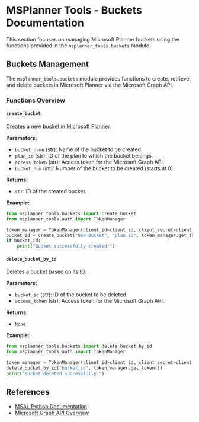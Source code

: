 # MSPlanner Tools - Buckets Documentation

This section focuses on managing Microsoft Planner buckets using the functions provided in the `msplanner_tools.buckets` module.

## Buckets Management

The `msplanner_tools.buckets` module provides functions to create, retrieve, and delete buckets in Microsoft Planner via the Microsoft Graph API.

### Functions Overview

#### `create_bucket`

Creates a new bucket in Microsoft Planner.

**Parameters:**
- `bucket_name` (str): Name of the bucket to be created.
- `plan_id` (str): ID of the plan to which the bucket belongs.
- `access_token` (str): Access token for the Microsoft Graph API.
- `bucket_num` (int): Number of the bucket to be created (starts at 0).

**Returns:**
- `str`: ID of the created bucket.

**Example:**
```python
from msplanner_tools.buckets import create_bucket
from msplanner_tools.auth import TokenManager

token_manager = TokenManager(client_id=client_id, client_secret=client_secret, tenant_id=tenant_id)
bucket_id = create_bucket("New Bucket", "plan_id", token_manager.get_token(), 0)
if bucket_id:
    print("Bucket successfully created!")
```

#### `delete_bucket_by_id`

Deletes a bucket based on its ID.

**Parameters:**
- `bucket_id` (str): ID of the bucket to be deleted.
- `access_token` (str): Access token for the Microsoft Graph API.

**Returns:**
- `None`

**Example:**
```python
from msplanner_tools.buckets import delete_bucket_by_id
from msplanner_tools.auth import TokenManager

token_manager = TokenManager(client_id=client_id, client_secret=client_secret, tenant_id=tenant_id)
delete_bucket_by_id("bucket_id", token_manager.get_token())
print("Bucket deleted successfully.")
```

## References

- [MSAL Python Documentation](https://docs.microsoft.com/en-us/azure/active-directory/develop/msal-python)
- [Microsoft Graph API Overview](https://docs.microsoft.com/en-us/graph/overview)